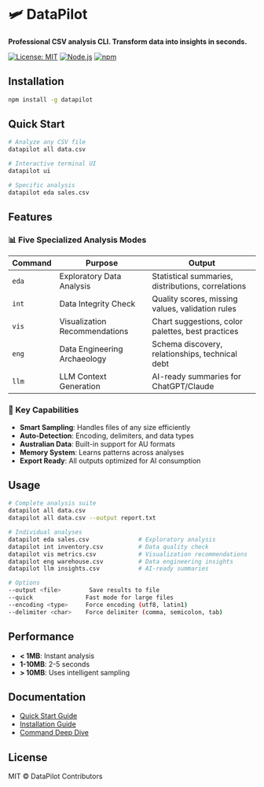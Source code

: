 # 🛩️ DataPilot

**Professional CSV analysis CLI. Transform data into insights in seconds.**

[![License: MIT](https://img.shields.io/badge/License-MIT-yellow.svg)](https://opensource.org/licenses/MIT)
[![Node.js](https://img.shields.io/badge/Node.js-14+-green.svg)](https://nodejs.org/)
[![npm](https://img.shields.io/npm/v/datapilot.svg)](https://www.npmjs.com/package/datapilot)

## Installation

```bash
npm install -g datapilot
```

## Quick Start

```bash
# Analyze any CSV file
datapilot all data.csv

# Interactive terminal UI
datapilot ui

# Specific analysis
datapilot eda sales.csv
```

## Features

### 📊 Five Specialized Analysis Modes

| Command | Purpose | Output |
|---------|---------|--------|
| `eda` | Exploratory Data Analysis | Statistical summaries, distributions, correlations |
| `int` | Data Integrity Check | Quality scores, missing values, validation rules |
| `vis` | Visualization Recommendations | Chart suggestions, color palettes, best practices |
| `eng` | Data Engineering Archaeology | Schema discovery, relationships, technical debt |
| `llm` | LLM Context Generation | AI-ready summaries for ChatGPT/Claude |

### 🎯 Key Capabilities

- **Smart Sampling**: Handles files of any size efficiently
- **Auto-Detection**: Encoding, delimiters, and data types
- **Australian Data**: Built-in support for AU formats
- **Memory System**: Learns patterns across analyses
- **Export Ready**: All outputs optimized for AI consumption

## Usage

```bash
# Complete analysis suite
datapilot all data.csv
datapilot all data.csv --output report.txt

# Individual analyses
datapilot eda sales.csv              # Exploratory analysis
datapilot int inventory.csv          # Data quality check
datapilot vis metrics.csv            # Visualization recommendations
datapilot eng warehouse.csv          # Data engineering insights
datapilot llm insights.csv           # AI-ready summaries

# Options
--output <file>        Save results to file
--quick               Fast mode for large files
--encoding <type>     Force encoding (utf8, latin1)
--delimiter <char>    Force delimiter (comma, semicolon, tab)
```

## Performance

- **< 1MB**: Instant analysis
- **1-10MB**: 2-5 seconds
- **> 10MB**: Uses intelligent sampling

## Documentation

- [Quick Start Guide](docs/QUICK-START.md)
- [Installation Guide](docs/INSTALLATION.md) 
- [Command Deep Dive](docs/COMMAND_DEEP_DIVE.md)

## License

MIT © DataPilot Contributors